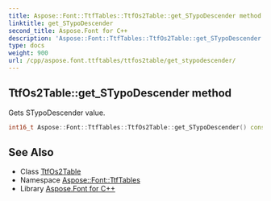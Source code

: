 ```yaml
---
title: Aspose::Font::TtfTables::TtfOs2Table::get_STypoDescender method
linktitle: get_STypoDescender
second_title: Aspose.Font for C++
description: 'Aspose::Font::TtfTables::TtfOs2Table::get_STypoDescender method. Gets STypoDescender value in C++.'
type: docs
weight: 900
url: /cpp/aspose.font.ttftables/ttfos2table/get_stypodescender/
---
```

## TtfOs2Table::get_STypoDescender method


Gets STypoDescender value.

```cpp
int16_t Aspose::Font::TtfTables::TtfOs2Table::get_STypoDescender() const
```

## See Also

* Class [TtfOs2Table](../)
* Namespace [Aspose::Font::TtfTables](../../)
* Library [Aspose.Font for C++](../../../)
